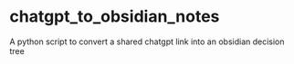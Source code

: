 # chatgpt_to_obsidian_notes
A python script to convert a shared chatgpt link into an obsidian decision tree
